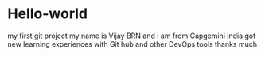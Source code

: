 # Hello-world
my first git project
my name is Vijay BRN 
and i am from Capgemini india
got new learning experiences with Git hub and other DevOps tools 
thanks much 
